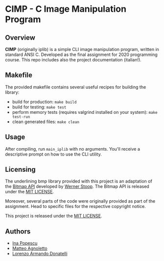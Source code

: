 # CIMP - C Image Manipulation Program

## Overview

**CIMP** (originally iplib) is a simple CLI image manipulation program, written in standard ANSI C.
Developed as the final assignment for 2020 programming course. This repo includes also the project documentation (italian!).

## Makefile

The provided makefile contains several useful recipes for building the library:

* build for production: `make build`
* build for testing: `make test`
* perform memory tests (requires valgrind installed on your system): `make test-run`
* clean generated files: `make clean`

## Usage

After compiling, run `main_iplib` with no arguments. You'll receive a descriptive prompt on how to use the CLI utility. 

## Licensing

The underlining bmp library provided with this project is an adaptation of the [Bitmap API](https://github.com/wernsey/bitmap) developed by [Werner Stoop](https://github.com/wernsey). The Bitmap API is released under the [MIT LICENSE](./LICENSE_BMP).

Moreover, several parts of the code were originally provided as part of the assignment. Head to specific files for the respective copyright notice.

This project is released under the [MIT LICENSE](./LICENSE).

## Authors

* [Ina Popescu](https://github.com/Ina-pps)
* [Matteo Agnoletto](https://github.com/EPMatt)
* [Lorenzo Armando Donatelli](https://github.com/Donnyz)
